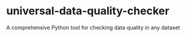# universal-data-quality-checker
A comprehensive Python tool for checking data quality in any dataset
